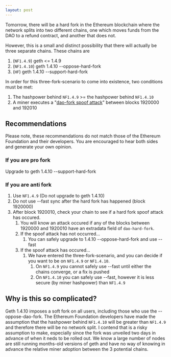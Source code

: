 ```yaml
---
layout: post
---
```


Tomorrow, there will be a hard fork in the Ethereum blockchain where the network splits into two different chains, one which moves funds from the DAO to a refund contract, and another that does not.

However, this is a small and distinct possibility that there will actually be three separate chains. These chains are

1. (`NF1.4.9`) geth <= 1.4.9
2. (`NF1.4.10`) geth 1.4.10 --oppose-hard-fork
3. (`HF`) geth 1.4.10 --support-hard-fork

In order for this three-fork-scenario to come into existence, two conditions must be met:

1. The hashpower behind `NF1.4.9` >= the hashpower behind `NF1.4.10`
2. A miner executes a "[dao-fork spoof attack](http://aakilfernandes.github.io/dao-fork-spoof-attacks)" between blocks 1920000 and 192010

## Recommendations

Please note, these recommendations do not match those of the Ethereum Foundation and their developers. You are encouraged to hear both sides and generate your own opinion.

### If you are pro fork

Upgrade to geth 1.4.10 --support-hard-fork

### If you are anti fork

1. Use `NF1.4.9` (Do not upgrade to geth 1.4.10)
2. Do not use --fast sync after the hard fork has happened (block 1920000)
3. After block 1920010, check your chain to see if a hard fork spoof attack has occured.
    1. You will know an attack occured if any of the blocks between 1920000 and 1920010 have an extradata field of `dao-hard-fork`.
    2. If the spoof attack has not occurred...
        1. You can safely upgrade to 1.4.10 --oppose-hard-fork and use --fast
    3. If the spoof attack has occured...
        1. We have entered the three-fork-scenario, and you can decide if you want to be on `NF1.4.9` or `NF1.4.10`.
            1. On `NF1.4.9` you cannot safely use --fast until either the chains converge, or a fix is pushed
            2. On `NF1.4.10` you can safely use --fast, however it is less secure (by miner hashpower) than `NF1.4.9`

## Why is this so complicated?

Geth 1.4.10 imposes a soft fork on all users, including those who use the --oppose-dao-fork. The Ethereum Foundation developers have made the assumption that the hashpower behind `NF1.4.10` will be greater than `NF1.4.9` and therefore there will be no network split. I contend that is a risky assumption to make, especially since the fork was unveiled two days in advance of when it neds to be rolled out. We know a large number of nodes are still running months-old versions of geth and have no way of knowing in advance the relative miner adoption between the 3 potential chains.